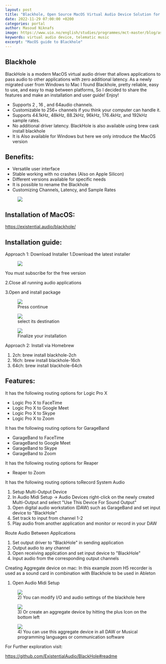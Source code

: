 ```yaml
---
layout: post
title: "Blackhole, Open Source MacOS Virtual Audio Device Solution for Telematic Performance"
date: 2022-11-29 07:00:00 +0200
categories: portal
author: Masoud Niknafs
image: https://www.uio.no/english/studies/programmes/mct-master/blog/assets/image/2022_11_29_bh_bbc_masoudn_.jpg
keywords: virtual audio device, telematic music
excerpt: "MacOS guide to Blackhole"
---
```


## Blackhole

BlackHole is a modern MacOS virtual audio driver that allows applications to pass audio to other applications with zero additional latency. As a newly migrated user from Windows to Mac I found Blackhole, pretty reliable, easy to use, and easy to map between platforms, So I decided to share the features and make an installation and user guide! Enjoy!

- Supports 2 , 16 , and 64audio channels.
- Customizable to 256+ channels if you think your computer can handle it.
- Supports 44.1kHz, 48kHz, 88.2kHz, 96kHz, 176.4kHz, and 192kHz sample rates.
- No additional driver latency. BlackHole is also available using brew cask install blackhole
- It is Also available for Windows but here we only introduce the MacOS version

## Benefits:

- Versatile user interface
- Stable working with no crashes (Also on Apple Silicon)
- Different versions available for specific needs
- It is possible to rename the Blackhole
- Customizing Channels, Latency, and Sample Rates

<figure style="float: none">
   <img
      src="https://www.uio.no/english/studies/programmes/mct-master/blog/assets/image/2022_11_29_bh_1_masoudn.jpg"
      style="max-height:600px; width:auto;" />
</figure>

## Installation of MacOS:

https://existential.audio/blackhole/

## Installation guide:

Approach 1: Download Installer
1.Download the latest installer

<figure style="float: none">
   <img
      src="https://www.uio.no/english/studies/programmes/mct-master/blog/assets/image/2022_11_29_bh_2_masoudn.jpg" />
   <figcaption></figcaption>
</figure>

You must subscribe for the free version

2.Close all running audio applications

3.Open and install package

<figure style="float: none">
   <img
      src="https://www.uio.no/english/studies/programmes/mct-master/blog/assets/image/2022_11_29_bh_3_masoudn.jpg"
      style="max-height:600px; width:auto;" />
   <figcaption>Press continue</figcaption>
</figure>

<figure style="float: none">
   <img
      src="https://www.uio.no/english/studies/programmes/mct-master/blog/assets/image/2022_11_29_bh_3_masoudn.jpg"
      style="max-height:600px; width:auto;" />
   <figcaption>select its destination</figcaption>
</figure>

<figure style="float: none">
   <img
      src="https://www.uio.no/english/studies/programmes/mct-master/blog/assets/image/2022_11_29_bh_5_masoudn.jpg"
      style="max-height:600px; width:auto;" />
   <figcaption>Finalize your installation</figcaption>
</figure>

Approach 2: Install via Homebrew

1. 2ch: brew install blackhole-2ch
2. 16ch: brew install blackhole-16ch
3. 64ch: brew install blackhole-64ch

## Features:

It has the following routing options for Logic Pro X

- Logic Pro X to FaceTime
- Logic Pro X to Google Meet
- Logic Pro X to Skype
- Logic Pro X to Zoom

It has the following routing options for GarageBand

- GarageBand to FaceTime
- GarageBand to Google Meet
- GarageBand to Skype
- GarageBand to Zoom

It has the following routing options for Reaper

- Reaper to Zoom

It has the following routing options toRecord System Audio

1. Setup Multi-Output Device
2. In Audio Midi Setup → Audio Devices right-click on the newly created Multi-Output and select "Use This Device For Sound Output"
3. Open digital audio workstation (DAW) such as GarageBand and set input device to "BlackHole"
4. Set track to input from channel 1-2
5. Play audio from another application and monitor or record in your DAW

Route Audio Between Applications

1. Set output driver to "BlackHole" in sending application
2. Output audio to any channel
3. Open receiving application and set input device to "BlackHole"
4. Input audio from the corresponding output channels

Creating Aggregate device on mac:
In this example zoom H5 recorder is used as a sound card in combination with Blackhole to be used in Ableton

1. Open Audio Midi Setup

<figure style="float: none">
   <img
      src="https://www.uio.no/english/studies/programmes/mct-master/blog/assets/image/2022_11_29_bh_masoudn_8.jpg"
      style="max-height:600px; width:auto;" />
   <figcaption>2) You can modify I/O and audio settings of the blackhole here </figcaption>
 </figure>

<figure style="float: none">
   <img
      src="https://www.uio.no/english/studies/programmes/mct-master/blog/assets/image/2022_11_29_bh_masoudn_9.jpg"
      style="max-height:600px; width:auto;" />
   <figcaption>3)	Or create an aggregate device by hitting the plus Icon on the bottom left </figcaption>
</figure>

<figure style="float: none">
   <img
      src="https://www.uio.no/english/studies/programmes/mct-master/blog/assets/image/2022_11_29_bh_masoudn_10.jpg"
      style="max-height:600px; width:auto;" />
   <figcaption>4)	You can use this aggregate device in all DAW or Musical programming languages or communication software </figcaption>
</figure>

For Further exploration visit:

https://github.com/ExistentialAudio/BlackHole#readme
